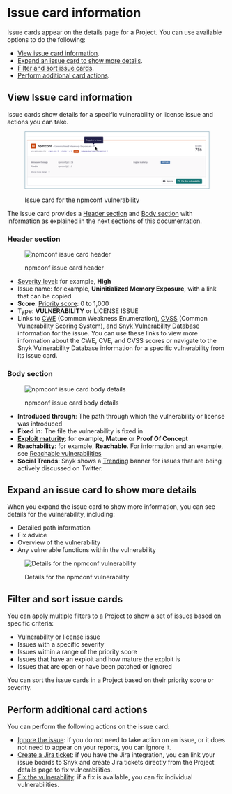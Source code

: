 # Issue card information

Issue cards appear on the details page for a Project. You can use available options to do the following:

* [View issue card information](issue-card-information.md#view-issue-card-information).
* [Expand an issue card to show more details](issue-card-information.md#expand-an-issue-card-to-show-more-details).
* [Filter and sort issue cards](issue-card-information.md#filter-and-sort-issue-cards).
* [Perform additional card actions](issue-card-information.md#perform-additional-card-actions).

## View Issue card information

Issue cards show details for a specific vulnerability or license issue and actions you can take.

<figure><img src="../../.gitbook/assets/image (289) (1).png" alt="Issue card for the npmconf vulnerability"><figcaption><p>Issue card for the npmconf vulnerability</p></figcaption></figure>

The issue card provides a [Header section](issue-card-information.md#header-section) and [Body section](issue-card-information.md#body-section) with information as explained in the next sections of this documentation.

### Header section

<figure><img src="../../.gitbook/assets/issue-card-header_8dec2022.png" alt="npmconf issue card header"><figcaption><p>npmconf issue card header</p></figcaption></figure>

* [Severity level](../../manage-risk/prioritize-your-issues/severity-levels.md): for example, **High**
* Issue name: for example, **Uninitialized Memory Exposure**, with a link that can be copied
* **Score**: [Priority score](../../scan-with-snyk/find-and-manage-priority-issues/priority-score.md): 0 to 1,000
* Type: **VULNERABILITY** or LICENSE ISSUE
* Links to [CWE](https://cwe.mitre.org/index.html) (Common Weakness Enumeration), [CVSS](https://www.first.org/cvss/calculator/3.1) (Common Vulnerability Scoring System), and [Snyk Vulnerability Database](https://snyk.io/vuln) information for the issue. You can use these links to view more information about the CWE, CVE, and CVSS scores or navigate to the Snyk Vulnerability Database information for a specific vulnerability from its issue card.

### Body section

<figure><img src="../../.gitbook/assets/issue-card-body-eg1_8dec2022.png" alt="npmconf issue card body details"><figcaption><p>npmconf issue card body details</p></figcaption></figure>

* **Introduced through**: The path through which the vulnerability or license was introduced
* **Fixed in:** The file the vulnerability is fixed in
* [**Exploit maturity**](../../manage-risk/prioritize-your-issues/view-exploits.md): for example, **Mature** or **Proof Of Concept**
* **Reachability**: for example, **Reachable**. For information and an example, see [Reachable vulnerabilities](../../manage-risk/prioritize-your-issues/reachable-vulnerabilities.md)
* **Social Trends**: Snyk shows a [Trending](../../manage-risk/prioritize-your-issues/vulnerabilities-with-social-trends.md) banner for issues that are being actively discussed on Twitter.

## Expand an issue card to show more details

When you expand the issue card to show more information, you can see details for the vulnerability, including:

* Detailed path information
* Fix advice
* Overview of the vulnerability
* Any vulnerable functions within the vulnerability

<figure><img src="../../.gitbook/assets/image-card-expanded_8dec2022.png" alt="Details for the npmconf vulnerability"><figcaption><p>Details for the npmconf vulnerability</p></figcaption></figure>

## Filter and sort issue cards

You can apply multiple filters to a Project to show a set of issues based on specific criteria:

* Vulnerability or license issue
* Issues with a specific severity
* Issues within a range of the priority score
* Issues that have an exploit and how mature the exploit is
* Issues that are open or have been patched or ignored

You can sort the issue cards in a Project based on their priority score or severity.

## Perform additional card actions

You can perform the following actions on the issue card:

* [Ignore the issue](../../manage-risk/prioritize-your-issues/ignore-issues/): if you do not need to take action on an issue, or it does not need to appear on your reports, you can ignore it.
* [Create a Jira ticket](../../integrate-with-snyk/notification-and-ticketing-systems-integrations/jira-integration.md): if you have the Jira integration, you can link your issue boards to Snyk and create Jira tickets directly from the Project details page to fix vulnerabilities.
* [Fix the vulnerability](../../scan-with-snyk/snyk-open-source/manage-vulnerabilities/fix-your-vulnerabilities.md): if a fix is available, you can fix individual vulnerabilities.
